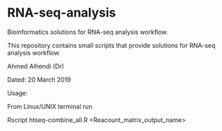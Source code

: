 # RNA-seq-analysis
Bioinformatics solutions for RNA-seq analysis workflow.

This repository contains small scripts that provide solutions for RNA-seq analysis workflow.

Ahmed Alhendi (Dr)

Dated: 20 March 2019




Usage:

From Linux/UNIX terminal run

Rscript htseq-combine_all.R <Workingdir> <Reacount_matrix_output_name>
